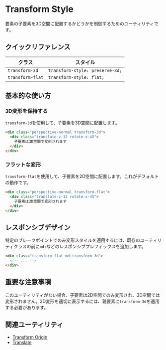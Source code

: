 # Transform Style

要素の子要素を3D空間に配置するかどうかを制御するためのユーティリティです。

## クイックリファレンス

| クラス | スタイル |
|-------|---------|
| `transform-3d` | `transform-style: preserve-3d;` |
| `transform-flat` | `transform-style: flat;` |

## 基本的な使い方

### 3D変形を保持する

`transform-3d`を使用して、子要素を3D空間に配置します。

```html
<div class="perspective-normal transform-3d">
  <div class="translate-z-12 rotate-x-45">
    子要素は3D空間で変形されます
  </div>
</div>
```

### フラットな変形

`transform-flat`を使用して、子要素を2D空間に配置します。これがデフォルトの動作です。

```html
<div class="perspective-normal transform-flat">
  <div class="translate-z-12 rotate-x-45">
    子要素は2D空間で変形されます
  </div>
</div>
```

## レスポンシブデザイン

特定のブレークポイントでのみ変形スタイルを適用するには、既存のユーティリティクラスの前に`md:`などのレスポンシブプレフィックスを追加します。

```html
<div class="transform-flat md:transform-3d">
  <!-- ... -->
</div>
```

## 重要な注意事項

このユーティリティがない場合、子要素は2D空間でのみ変形され、3D空間では変形されません。3D変形を適切に表示するには、親要素に`transform-3d`を適用する必要があります。

## 関連ユーティリティ

- [Transform Origin](/docs/transform-origin)
- [Translate](/docs/translate)
